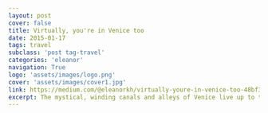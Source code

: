 ```yaml
---
layout: post
cover: false
title: Virtually, you're in Venice too
date: 2015-01-17
tags: travel
subclass: 'post tag-travel'
categories: 'eleanor'
navigation: True
logo: 'assets/images/logo.png'
cover: 'assets/images/cover1.jpg'
link: https://medium.com/@eleanorkh/virtually-youre-in-venice-too-48bf30ce7f05
excerpt: The mystical, winding canals and alleys of Venice live up to their hype
---
```

